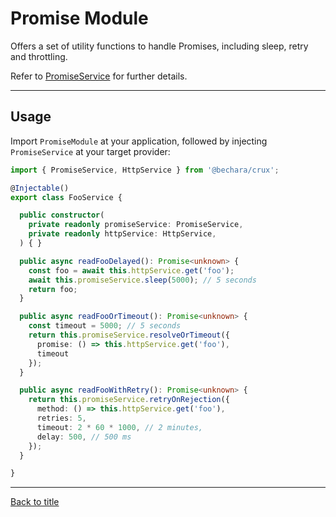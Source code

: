 # Promise Module

Offers a set of utility functions to handle Promises, including sleep, retry and throttling.

Refer to [PromiseService](../../source/promise/promise.service.ts) for further details.

---

## Usage

Import `PromiseModule` at your application, followed by injecting `PromiseService` at your target provider:

```ts
import { PromiseService, HttpService } from '@bechara/crux';

@Injectable()
export class FooService {

  public constructor(
    private readonly promiseService: PromiseService,
    private readonly httpService: HttpService,
  ) { }

  public async readFooDelayed(): Promise<unknown> {
    const foo = await this.httpService.get('foo');
    await this.promiseService.sleep(5000); // 5 seconds
    return foo;
  }

  public async readFooOrTimeout(): Promise<unknown> {
    const timeout = 5000; // 5 seconds
    return this.promiseService.resolveOrTimeout({
      promise: () => this.httpService.get('foo'),
      timeout
    });
  }

  public async readFooWithRetry(): Promise<unknown> {
    return this.promiseService.retryOnRejection({
      method: () => this.httpService.get('foo'),
      retries: 5,
      timeout: 2 * 60 * 1000, // 2 minutes,
      delay: 500, // 500 ms
    });
  }

}
```

---

[Back to title](../../README.md)
